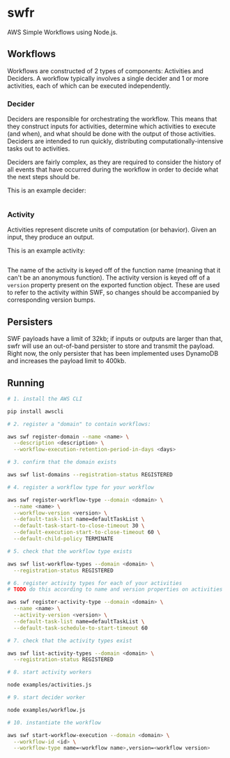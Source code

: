 # swfr

AWS Simple Workflows using Node.js.

## Workflows

Workflows are constructed of 2 types of components: Activities and Deciders.
A workflow typically involves a single decider and 1 or more activities, each
of which can be executed independently.

### Decider

Deciders are responsible for orchestrating the workflow. This means that they
construct inputs for activities, determine which activities to execute (and
when), and what should be done with the output of those activities. Deciders
are intended to run quickly, distributing computationally-intensive tasks out
to activities.

Deciders are fairly complex, as they are required to consider the history of
all events that have occurred during the workflow in order to decide what the
next steps should be.

This is an example decider:

```javascript

```

### Activity

Activities represent discrete units of computation (or behavior). Given an
input, they produce an output.

This is an example activity:

```javascript

```

The name of the activity is keyed off of the function name (meaning that it
can't be an anonymous function). The activity version is keyed off of
a `version` property present on the exported function object. These are used to
refer to the activity within SWF, so changes should be accompanied by
corresponding version bumps.

## Persisters

SWF payloads have a limit of 32kb; if inputs or outputs are larger than that,
swfr will use an out-of-band persister to store and transmit the payload. Right
now, the only persister that has been implemented uses DynamoDB and increases
the payload limit to 400kb.

## Running

```bash
# 1. install the AWS CLI

pip install awscli

# 2. register a "domain" to contain workflows:

aws swf register-domain --name <name> \
  --description <description> \
  --workflow-execution-retention-period-in-days <days>

# 3. confirm that the domain exists

aws swf list-domains --registration-status REGISTERED

# 4. register a workflow type for your workflow

aws swf register-workflow-type --domain <domain> \
  --name <name> \
  --workflow-version <version> \
  --default-task-list name=defaultTaskList \
  --default-task-start-to-close-timeout 30 \
  --default-execution-start-to-close-timeout 60 \
  --default-child-policy TERMINATE

# 5. check that the workflow type exists

aws swf list-workflow-types --domain <domain> \
  --registration-status REGISTERED

# 6. register activity types for each of your activities
# TODO do this according to name and version properties on activities

aws swf register-activity-type --domain <domain> \
  --name <name> \
  --activity-version <version> \
  --default-task-list name=defaultTaskList \
  --default-task-schedule-to-start-timeout 60

# 7. check that the activity types exist

aws swf list-activity-types --domain <domain> \
  --registration-status REGISTERED

# 8. start activity workers

node examples/activities.js

# 9. start decider worker

node examples/workflow.js

# 10. instantiate the workflow

aws swf start-workflow-execution --domain <domain> \
  --workflow-id <id> \
  --workflow-type name=<workflow name>,version=<workflow version>
```
